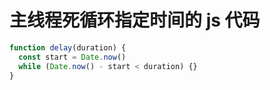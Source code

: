 # 主线程死循环指定时间的 js 代码 [](#endless-loop)

```js
function delay(duration) {
  const start = Date.now()
  while (Date.now() - start < duration) {}
}
```
